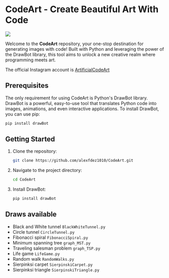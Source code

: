 # CodeArt - Create Beautiful Art With Code

[![](https://img.shields.io/badge/Instagram-E4405F?style=for-the-badge&logo=instagram&logoColor=white)](https://www.instagram.com/ArtificialCodeArt/)

Welcome to the **CodeArt** repository, your one-stop destination for generating images with code! Built with Python and leveraging the power of the DrawBot library, this tool aims to unlock a new creative realm where programming meets art.

The official Instagram account is [ArtificialCodeArt](https://www.instagram.com/ArtificialCodeArt/)

## Prerequisites

The only requirement for using CodeArt is Python's DrawBot library. DrawBot is a powerful, easy-to-use tool that translates Python code into images, animations, and even interactive applications. To install DrawBot, you can use pip:

```bash
pip install drawBot
```

## Getting Started

1. Clone the repository:

    ```bash
    git clone https://github.com/alexfdez1010/CodeArt.git
    ```
2. Navigate to the project directory:

    ```bash
    cd CodeArt
    ```
3. Install DrawBot:

    ```bash
    pip install drawBot
    ```

## Draws available

- Black and White tunnel `BlackWhiteTunnel.py`
- Circle tunnel `CircleTunnel.py`
- Fibonacci spiral `FibonacciSpiral.py`
- Minimum spanning tree `graph_MST.py`
- Traveling salesman problem `graph_TSP.py`
- Life game `LifeGame.py`
- Random walk `RandomWalks.py`
- Sierpinksi carpet `SierpinskiCarpet.py`
- Sierpinksi triangle `SierpinskiTriangle.py`
